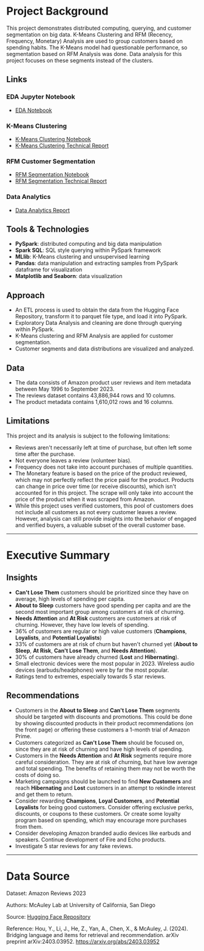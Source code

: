 # Project Background
This project demonstrates distributed computing, querying, and customer segmentation on big data. K-Means Clustering and RFM (Recency, Frequency, Monetary) Analysis are used to group customers based on spending habits. The K-Means model had questionable performance, so segmentation based on RFM Analysis was done. Data analysis for this project focuses on these segments instead of the clusters.

## Links
### EDA Jupyter Notebook
- [EDA Notebook](https://github.com/nvpham12/Amazon-Big-Data-Customer-Segmentation/blob/main/EDA%20Amazon%20Electronics%20Big%20Data.ipynb)

### K-Means Clustering
- [K-Means Clustering Notebook](https://github.com/nvpham12/Amazon-Big-Data-Customer-Segmentation/blob/main/K-Means%20Clustering%20Notebook.ipynb)
- [K-Means Clustering Technical Report](https://github.com/nvpham12/Amazon-Big-Data-Customer-Segmentation/blob/main/K-Means%20Clustering%20Technical%20Report.md)

### RFM Customer Segmentation
- [RFM Segmentation Notebook](https://github.com/nvpham12/Amazon-Big-Data-Customer-Segmentation/blob/main/RFM%20Segmentation%20Amazon%20Electronics.ipynb)
- [RFM Segmentation Technical Report](https://github.com/nvpham12/Amazon-Big-Data-Customer-Segmentation/blob/main/RFM%20Segmentation%20Technical%20Report.md)

### Data Analytics
- [Data Analytics Report](https://github.com/nvpham12/Amazon-Big-Data-Customer-Segmentation/blob/main/Data%20Analytics%20Report.md)

## Tools & Technologies
- **PySpark**: distributed computing and big data manipulation
- **Spark SQL**: SQL style querying within PySpark framework
- **MLlib**: K-Means clustering and unsupervised learning
- **Pandas**: data manipulation and extracting samples from PySpark dataframe for visualization
- **Matplotlib and Seaborn**: data visualization

## Approach
- An ETL process is used to obtain the data from the Hugging Face Repository, transform it to parquet file type, and load it into PySpark.
- Exploratory Data Analysis and cleaning are done through querying within PySpark.
- K-Means clustering and RFM Analysis are applied for customer segmentation.
- Customer segments and data distributions are visualized and analyzed.

## Data
- The data consists of Amazon product user reviews and item metadata between May 1996 to September 2023.
- The reviews dataset contains 43,886,944 rows and 10 columns.
- The product metadata contains 1,610,012 rows and 16 columns.

## Limitations
This project and its analysis is subject to the following limitations:
- Reviews aren't necessarily left at time of purchase, but often left some time after the purchase.
- Not everyone leaves a review (volunteer bias).
- Frequency does not take into account purchases of multiple quantities.
- The Monetary feature is based on the price of the product reviewed, which may not perfectly reflect the price paid for the product. Products can change in price over time (or receive discounts), which isn't accounted for in this project. The scrape will only take into account the price of the product when it was scraped from Amazon.
- While this project uses verified customers, this pool of customers does not include all customers as not every customer leaves a review. However, analysis can still provide insights into the behavior of engaged and verified buyers, a valuable subset of the overall customer base.

---

# Executive Summary
## Insights
- **Can't Lose Them** customers should be prioritized since they have on average, high levels of spending per capita.
- **About to Sleep** customers have good spending per capita and are the second most important group among customers at risk of churning.
- **Needs Attention** and **At Risk** customers are customers at risk of churning. However, they have low levels of spending.
- 36% of customers are regular or high value customers (**Champions**, **Loyalists**, and **Potential Loyalists**)
- 33% of customers are at risk of churn but haven't churned yet (**About to Sleep**, **At Risk**, **Can't Lose Them**, and **Needs Attention**).
- 30% of customers have already churned (**Lost** and **Hibernating**).
- Small electronic devices were the most popular in 2023. Wireless audio devices (earbuds/headphones) were by far the most popular.
- Ratings tend to extremes, especially towards 5 star reviews.

## Recommendations
- Customers in the **About to Sleep** and **Can't Lose Them** segments should be targeted with discounts and promotions. This could be done by showing discounted products in their product recommendations (on the front page) or offering these customers a 1-month trial of Amazon Prime.
- Customers categorized as **Can't Lose Them** should be focused on, since they are at risk of churning and have high levels of spending.
- Customers in the **Needs Attention** and **At Risk** segments require more careful consideration. They are at risk of churning, but have low average and total spending. The benefits of retaining them may not be worth the costs of doing so.
- Marketing campaigns should be launched to find **New Customers** and reach **Hibernating** and **Lost** customers in an attempt to rekindle interest and get them to return.
- Consider rewarding **Champions**, **Loyal Customers**, and **Potential Loyalists** for being good customers. Consider offering exclusive perks, discounts, or coupons to these customers. Or create some loyalty program based on spending, which may encourage more purchases from them.
- Consider developing Amazon branded audio devices like earbuds and speakers. Continue development of Fire and Echo products.
- Investigate 5 star reviews for any fake reviews.

---

# Data Source
Dataset: Amazon Reviews 2023

Authors: McAuley Lab at University of California, San Diego

Source: [Hugging Face Repository](https://huggingface.co/datasets/McAuley-Lab/Amazon-Reviews-2023)

Reference: Hou, Y., Li, J., He, Z., Yan, A., Chen, X., & McAuley, J. (2024). Bridging language and items for retrieval and recommendation. arXiv preprint arXiv:2403.03952. https://arxiv.org/abs/2403.03952
